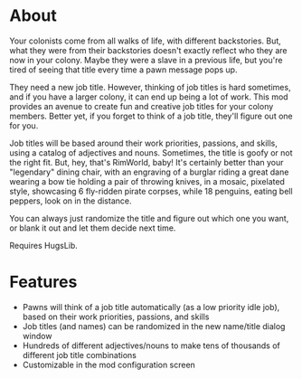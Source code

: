 # About

Your colonists come from all walks of life, with different backstories.  But, what they were from their backstories doesn't exactly reflect who they are now in your colony.  Maybe they were a slave in a previous life, but you're tired of seeing that title every time a pawn message pops up.

They need a new job title.  However, thinking of job titles is hard sometimes, and if you have a larger colony, it can end up being a lot of work.  This mod provides an avenue to create fun and creative job titles for your colony members.  Better yet, if you forget to think of a job title, they'll figure out one for you.

Job titles will be based around their work priorities, passions, and skills, using a catalog of adjectives and nouns.  Sometimes, the title is goofy or not the right fit.  But, hey, that's RimWorld, baby!  It's certainly better than your "legendary" dining chair, with an engraving of a burglar riding a great dane wearing a bow tie holding a pair of throwing knives, in a mosaic, pixelated style, showcasing 6 fly-ridden pirate corpses, while 18 penguins, eating bell peppers, look on in the distance.

You can always just randomize the title and figure out which one you want, or blank it out and let them decide next time.

Requires HugsLib.

# Features

* Pawns will think of a job title automatically (as a low priority idle job), based on their work priorities, passions, and skills
* Job titles (and names) can be randomized in the new name/title dialog window
* Hundreds of different adjectives/nouns to make tens of thousands of different job title combinations
* Customizable in the mod configuration screen
